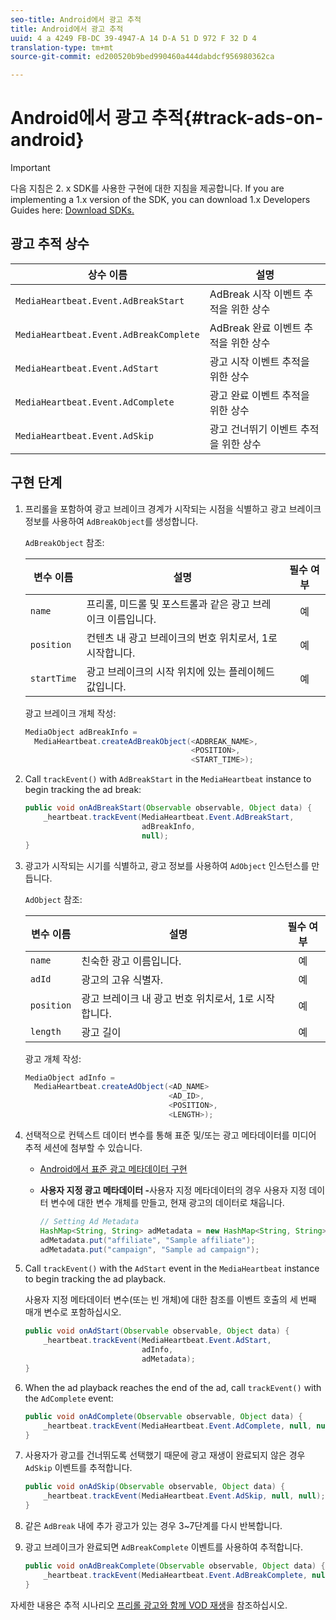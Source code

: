 ```yaml
---
seo-title: Android에서 광고 추적
title: Android에서 광고 추적
uuid: 4 a 4249 FB-DC 39-4947-A 14 D-A 51 D 972 F 32 D 4
translation-type: tm+mt
source-git-commit: ed200520b9bed990460a444dabdcf956980362ca

---
```



# Android에서 광고 추적{#track-ads-on-android}

>[!IMPORTANT]
>
>다음 지침은 2. x SDK를 사용한 구현에 대한 지침을 제공합니다. If you are implementing a 1.x version of the SDK, you can download 1.x Developers Guides here: [Download SDKs.](../../sdk-implement/download-sdks.md)

## 광고 추적 상수

| 상수 이름 | 설명 |
| --- | --- |
| `MediaHeartbeat.Event.AdBreakStart` | AdBreak 시작 이벤트 추적을 위한 상수 |
| `MediaHeartbeat.Event.AdBreakComplete` | AdBreak 완료 이벤트 추적을 위한 상수 |
| `MediaHeartbeat.Event.AdStart` | 광고 시작 이벤트 추적을 위한 상수 |
| `MediaHeartbeat.Event.AdComplete` | 광고 완료 이벤트 추적을 위한 상수 |
| `MediaHeartbeat.Event.AdSkip` | 광고 건너뛰기 이벤트 추적을 위한 상수 |

## 구현 단계

1. 프리롤을 포함하여 광고 브레이크 경계가 시작되는 시점을 식별하고 광고 브레이크 정보를 사용하여 `AdBreakObject`를 생성합니다.

   `AdBreakObject` 참조:

   | 변수 이름 | 설명 | 필수 여부 |
   | --- | --- | :---: |
   | `name` | 프리롤, 미드롤 및 포스트롤과 같은 광고 브레이크 이름입니다. | 예 |
   | `position` | 컨텐츠 내 광고 브레이크의 번호 위치로서, 1로 시작합니다. | 예 |
   | `startTime` | 광고 브레이크의 시작 위치에 있는 플레이헤드 값입니다. | 예 |

   광고 브레이크 개체 작성:

   ```java
   MediaObject adBreakInfo =  
     MediaHeartbeat.createAdBreakObject(<ADBREAK_NAME>,  
                                        <POSITION>,  
                                        <START_TIME>);
   ```

1. Call `trackEvent()` with `AdBreakStart` in the `MediaHeartbeat` instance to begin tracking the ad break:

   ```java
   public void onAdBreakStart(Observable observable, Object data) {  
       _heartbeat.trackEvent(MediaHeartbeat.Event.AdBreakStart,  
                             adBreakInfo,  
                             null); 
   }
   ```

1. 광고가 시작되는 시기를 식별하고, 광고 정보를 사용하여 `AdObject` 인스턴스를 만듭니다.

   `AdObject` 참조:

   | 변수 이름 | 설명 | 필수 여부 |
   | --- | --- | :---: |
   | `name` | 친숙한 광고 이름입니다. | 예 |
   | `adId` | 광고의 고유 식별자. | 예 |
   | `position` | 광고 브레이크 내 광고 번호 위치로서, 1로 시작합니다. | 예 |
   | `length` | 광고 길이 | 예 |

   광고 개체 작성:

   ```java
   MediaObject adInfo =  
     MediaHeartbeat.createAdObject(<AD_NAME> 
                                   <AD_ID>,  
                                   <POSITION>,  
                                   <LENGTH>);
   ```

1. 선택적으로 컨텍스트 데이터 변수를 통해 표준 및/또는 광고 메타데이터를 미디어 추적 세션에 첨부할 수 있습니다.

   * [Android에서 표준 광고 메타데이터 구현](../../sdk-implement/track-ads/impl-std-ad-metadata/impl-std-ad-metadata-android.md)
   * **사용자 지정 광고 메타데이터 -**&#x200B;사용자 지정 메타데이터의 경우 사용자 지정 데이터 변수에 대한 변수 개체를 만들고, 현재 광고의 데이터로 채웁니다.

      ```java
      // Setting Ad Metadata 
      HashMap<String, String> adMetadata = new HashMap<String, String>(); 
      adMetadata.put("affiliate", "Sample affiliate"); 
      adMetadata.put("campaign", "Sample ad campaign");
      ```

1. Call `trackEvent()` with the `AdStart` event in the `MediaHeartbeat` instance to begin tracking the ad playback.

   사용자 지정 메타데이터 변수(또는 빈 개체)에 대한 참조를 이벤트 호출의 세 번째 매개 변수로 포함하십시오.

   ```java
   public void onAdStart(Observable observable, Object data) {  
       _heartbeat.trackEvent(MediaHeartbeat.Event.AdStart,  
                             adInfo,  
                             adMetadata); 
   }
   ```

1. When the ad playback reaches the end of the ad, call `trackEvent()` with the `AdComplete` event:

   ```java
   public void onAdComplete(Observable observable, Object data) {  
       _heartbeat.trackEvent(MediaHeartbeat.Event.AdComplete, null, null); 
   }
   ```

1. 사용자가 광고를 건너뛰도록 선택했기 때문에 광고 재생이 완료되지 않은 경우 `AdSkip` 이벤트를 추적합니다.

   ```java
   public void onAdSkip(Observable observable, Object data) {  
       _heartbeat.trackEvent(MediaHeartbeat.Event.AdSkip, null, null); 
   }
   ```

1. 같은 `AdBreak` 내에 추가 광고가 있는 경우 3~7단계를 다시 반복합니다.
1. 광고 브레이크가 완료되면 `AdBreakComplete` 이벤트를 사용하여 추적합니다.

   ```java
   public void onAdBreakComplete(Observable observable, Object data) {  
       _heartbeat.trackEvent(MediaHeartbeat.Event.AdBreakComplete, null, null); 
   }
   ```

자세한 내용은 추적 시나리오 [프리롤 광고와 함께 VOD 재생](../../sdk-implement/tracking-scenarios/vod-preroll-ads.md)을 참조하십시오.

